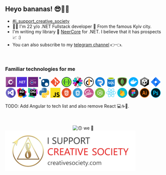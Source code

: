 ## Heyo bananas! 😎🍌🍌

- [#i_support_creative_society](https://creativesociety.com/8-foundations-of-a-creative-society)
- 👨‍💻 I'm 22 y/o .NET Fullstack developer 🌆 From the famous Kyiv city.
- I'm writing my library 📜 [NeerCore](https://github.com/NeerSpace/NeerCore) for .NET. I believe that it has prospects 📈 :)
- You can also subscribe to my [telegram channel](https://t.me/nocitats) 👉👈.

<br />

### Familiar technologies for me

<div style="text-align: center;">
    <img alt="C#" width="32px" src="icons/csharp.png" />
    <img alt=".NET" width="32px" src="icons/dotnet.png" />
    <img alt="EF Core" width="32px" src="icons/efcore.png" />
    <img alt="NuGet" width="32px" src="icons/nuget.png" />
    <img alt="Git" width="32px" src="icons/git.png" />
    <img alt="Swagger" width="32px" src="icons/swagger.png" />
    <img alt="JWT" width="32px" src="icons/jwt.png" />
    <img alt="IdentityServer4" width="32px" src="icons/identityserver4.png" />
    <img alt="SignalR" width="32px" src="icons/signalr.png" />
    <img alt="SQL Server" width="32px" src="icons/sql-server.png" />
    <img alt="MongoDB" width="32px" src="icons/mongodb.png" />
    <img alt="Docker" width="32px" src="icons/docker.png" />
    <img alt="Unity3D" width="32px" src="icons/unity.png" />
    <img alt="Jira" width="32px" src="icons/atlassian-jira.png" />
</div>

<div style="text-align: center;">
    <img alt="Visual Studio" width="32px" src="icons/visual-studio.png" />
    <img alt="Rider" width="32px" src="icons/jetbrains-rider.png" />
    <img alt="DataGrip" width="32px" src="icons/jetbrains-datagrip.png" />
    <img alt="Python" width="32px" src="icons/python.png" />
    <img alt="JS" width="32px" src="icons/js.png" />
    <img alt="HTML" width="32px" src="icons/html.png" />
    <img alt="CSS" width="32px" src="icons/css.png" />
    <img alt="Sass" width="32px" src="icons/sass.png" />
    <img alt="NodeJS" width="32px" src="icons/node-js.png" />
    <img alt="React" width="32px" src="icons/react-js.png" />
    <img alt="Firebase" width="32px" src="icons/firebase.png" />
    <img alt="Figma" width="32px" src="icons/figma.png" />
    <img alt="Illustrator" width="32px" src="icons/adobe-illustrator.png" />
    <img alt="Photoshop" width="32px" src="icons/adobe-photoshop.png" />
</div>

TODO: Add Angular to tech list and also remove React 💻☕️🚀.

<br />
<br />

<div style="text-align: center;">
    <img alt="🙃 we 🥰" width="" src="gifs/lofi.gif" />
</div>

<img alt="I Support Creative Society!" width="420" src="icons/support_cretive_society.webp" />

